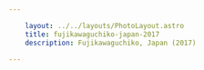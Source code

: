 ```yaml
---

    layout: ../../layouts/PhotoLayout.astro
    title: fujikawaguchiko-japan-2017
    description: Fujikawaguchiko, Japan (2017)

---
```

